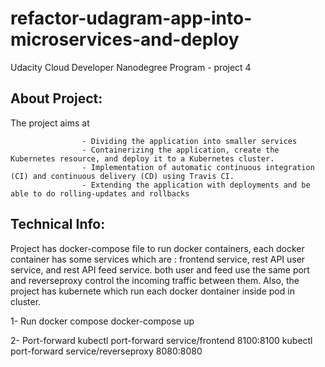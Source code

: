 # refactor-udagram-app-into-microservices-and-deploy
Udacity Cloud Developer Nanodegree Program - project  4


## About Project:
The project aims at 
                    
                    - Dividing the application into smaller services
                    - Containerizing the application, create the Kubernetes resource, and deploy it to a Kubernetes cluster.
                    - Implementation of automatic continuous integration (CI) and continuous delivery (CD) using Travis CI.
                    - Extending the application with deployments and be able to do rolling-updates and rollbacks
## Technical Info:
Project has docker-compose file to run docker containers, each docker container has some services which are : frontend service, rest API user service, and rest API feed service. both user and feed use the same port and reverseproxy control the incoming traffic between them.
Also, the project has kubernete which run each docker dontainer inside pod in cluster.


1- Run docker compose 
docker-compose up

2- Port-forward 
kubectl port-forward service/frontend 8100:8100
kubectl port-forward service/reverseproxy 8080:8080

